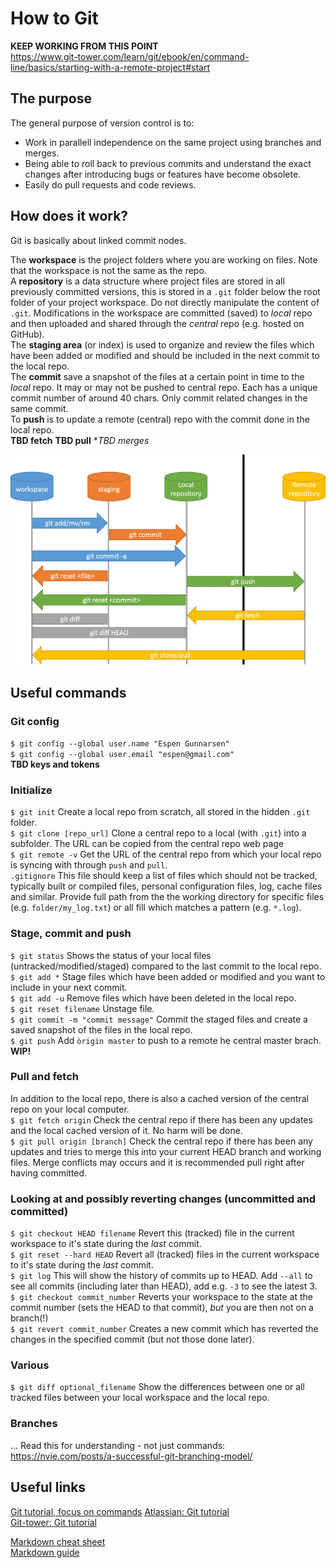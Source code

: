 # How to Git

**KEEP WORKING FROM THIS POINT**<br/>
https://www.git-tower.com/learn/git/ebook/en/command-line/basics/starting-with-a-remote-project#start

## The purpose
The general purpose of version control is to:
* Work in parallell independence on the same project using branches and merges.
* Being able to roll back to previous commits and understand the exact changes after introducing bugs or features have become obsolete.
* Easily do pull requests and code reviews.

## How does it work?

Git is basically about linked commit nodes.

The **workspace** is the project folders where you are working on files. Note that the workspace is not the same as the repo.<br/>
A **repository** is a data structure where project files are stored in all previously committed versions, this is stored in a `.git` folder below the root folder of your project workspace. Do not directly manipulate the content of `.git`. Modifications in the workspace are committed (saved) to *local* repo and then uploaded and shared through the *central* repo (e.g. hosted on GitHub).<br/>
The **staging area** (or index) is used to organize and review the files which have been added or modified and should be included in the next commit to the local repo.<br/>
The **commit** save a snapshot of the files at a certain point in time to the *local* repo. It may or may not be pushed to central repo. Each has a unique commit number of around 40 chars. Only commit related changes in the same commit.<br/> 
To **push** is to update a remote (central) repo with the commit done in the local repo.<br/>
**TBD fetch**
**TBD pull**
**TBD merges*

![Image from unwiredlearning.com](git-flow.png)


## Useful commands
### Git config
`$ git config --global user.name "Espen Gunnarsen"`<br/>
`$ git config --global user.email "espen@gmail.com"`<br/>
**TBD keys and tokens**<br/>

### Initialize
`$ git init` Create a local repo from scratch, all stored in the hidden `.git` folder.<br/>
`$ git clone [repo_url]` Clone a central repo to a local (with `.git`) into a subfolder. The URL can be copied from the central repo web page<br/>
`$ git remote -v` Get the URL of the central repo from which your local repo is syncing with through `push` and `pull`.<br/>
`.gitignore` This file should keep a list of files which should not be tracked, typically built or compiled files, personal configuration files, log, cache files and similar. Provide full path from the the working directory for specific files (e.g. `folder/my_log.txt`) or all fill which matches a pattern (e.g. `*.log`).<br/>

### Stage, commit and push
`$ git status` Shows the status of your local files (untracked/modified/staged) compared to the last commit to the local repo.<br/>
`$ git add *` Stage files which have been added or modified and you want to include in your next commit.<br/>
`$ git add -u` Remove files which have been deleted in the local repo.<br/>
`$ git reset filename` Unstage file. <br/>
`$ git commit -m "commit message"` Commit the staged files and create a saved snapshot of the files in the local repo.<br/>
`$ git push` Add `òrigin master` to push to a remote he central master brach. **WIP!**

### Pull and fetch
In addition to the local repo, there is also a cached version of the central repo on your local computer.<br/>
`$ git fetch origin` Check the central repo if there has been any updates and the local cached version of it. No harm will be done.<br/>
`$ git pull origin [branch]` Check the central repo if there has been any updates and tries to merge this into your current HEAD branch and working files. Merge conflicts may occurs and it is recommended pull right after having committed.<br/>

### Looking at and possibly reverting changes (uncommitted and committed) 
`$ git checkout HEAD filename` Revert this (tracked) file in the current workspace to it's state during the *last* commit.<br/>
`$ git reset --hard HEAD` Revert all (tracked) files in the current workspace to it's state during the *last* commit.<br/>
`$ git log` This will show the history of commits up to HEAD. Add `--all` to see all commits (including later than HEAD), add e.g. `-3` to see the latest 3.<br/>
`$ git checkout commit_number` Reverts your workspace to the state at the commit number (sets the HEAD to that commit), *but* you are then not on a branch(!)<br/>
`$ git revert commit_number` Creates a new commit which has reverted the changes in the specified commit (but not those done later).<br/>

### Various
`$ git diff optional_filename` Show the differences between one or all tracked files between your local workspace and the local repo. 




### Branches
...
Read this for understanding - not just commands:
https://nvie.com/posts/a-successful-git-branching-model/



## Useful links
[Git tutorial, focus on commands](https://unwiredlearning.com/blog/git-basic-for-beginners/)
[Atlassian: Git tutorial](https://www.atlassian.com/git/tutorials/what-is-version-control)<br/>
[Git-tower: Git tutorial](https://www.git-tower.com/learn/git/ebook/en/command-line/basics/what-is-version-control)<br/>

[Markdown cheat sheet](https://www.markdownguide.org/cheat-sheet/)<br/>
[Markdown guide](https://ia.net/writer/support/general/markdown-guide)<br/>
